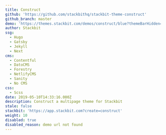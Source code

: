 ```yaml
---
title: Construct
github: 'https://github.com/stackbithq/stackbit-theme-construct'
github_branch: master
demo: 'https://themes.stackbit.com/demos/construct/blue?themeBarHidden=true'
author: Stackbit
ssg:
  - Hugo
  - Gatsby
  - Jekyll
  - Next
cms:
  - Contentful
  - DatoCMS
  - Forestry
  - NetlifyCMS
  - Sanity
  - No CMS
css:
  - Scss
date: 2019-05-10T14:33:16.000Z
description: Construct a multipage theme for Stackbit
stale: false
stackbit: 'https://app.stackbit.com?create=construct'
weight: 10
disabled: true
disabled_reason: demo url not found
---
```

